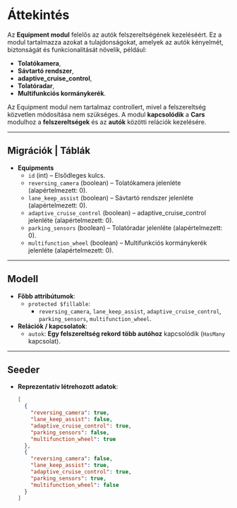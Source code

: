 # Áttekintés

Az **Equipment modul** felelős az autók felszereltségének kezeléséért. Ez a modul tartalmazza azokat a tulajdonságokat, amelyek az autók kényelmét, biztonságát és funkcionalitását növelik, például:

- **Tolatókamera**,
- **Sávtartó rendszer**,
- **adaptive_cruise_control**,
- **Tolatóradar**,
- **Multifunkciós kormánykerék**.

Az Equipment modul nem tartalmaz controllert, mivel a felszereltség közvetlen módosítása nem szükséges. A modul **kapcsolódik** a **Cars** modulhoz a **felszereltségek** és az **autók** közötti relációk kezelésére.

---

## **Migrációk** | Táblák

- **Equipments**
  - `id` (int) – Elsődleges kulcs.
  - `reversing_camera` (boolean) – Tolatókamera jelenléte (alapértelmezett: 0).
  - `lane_keep_assist` (boolean) – Sávtartó rendszer jelenléte (alapértelmezett: 0).
  - `adaptive_cruise_control` (boolean) – adaptive_cruise_control jelenléte (alapértelmezett: 0).
  - `parking_sensors` (boolean) – Tolatóradar jelenléte (alapértelmezett: 0).
  - `multifunction_wheel` (boolean) – Multifunkciós kormánykerék jelenléte (alapértelmezett: 0).

---

## Modell

- **Főbb attribútumok**:
  - `protected $fillable`:
    - `reversing_camera`, `lane_keep_assist`, `adaptive_cruise_control`, `parking_sensors`, `multifunction_wheel`.
- **Relációk / kapcsolatok**:
  - `autok`: **Egy felszereltség rekord** **több autóhoz** kapcsolódik (`HasMany` kapcsolat).

---

## Seeder

- **Reprezentatív létrehozott adatok**:

  ```json
  [
    {
      "reversing_camera": true,
      "lane_keep_assist": false,
      "adaptive_cruise_control": true,
      "parking_sensors": false,
      "multifunction_wheel": true
    },
    {
      "reversing_camera": false,
      "lane_keep_assist": true,
      "adaptive_cruise_control": true,
      "parking_sensors": true,
      "multifunction_wheel": false
    }
  ]
